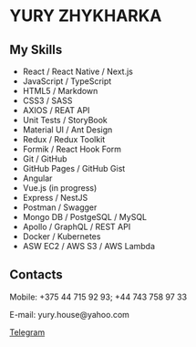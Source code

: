 # YURY ZHYKHARKA
## My Skills
- React / React Native / Next.js
- JavaScript / TypeScript
- HTML5 / Markdown
- CSS3 / SASS
- AXIOS / REAT API
- Unit Tests / StoryBook
- Material UI / Ant Design
- Redux / Redux Toolkit
- Formik / React Hook Form
- Git / GitHub
- GitHub Pages / GitHub Gist
- Angular
- Vue.js (in progress)
- Express / NestJS
- Postman / Swagger
- Mongo DB / PostgeSQL / MySQL
- Apollo / GraphQL / REST API
- Docker / Kubernetes
- ASW EC2 / AWS S3 / AWS Lambda
## Contacts
<p>Mobile: +375 44 715 92 93; +44 743 758 97 33</p>
<p>E-mail: yury.house@yahoo.com</p>
<!-- <p><a href="https://yuryhouse.github.io/yurasz-portfolio">My Portfolio</a></p> -->
<p><a href="https://t.me/YuryHouse">Telegram</a></p>
